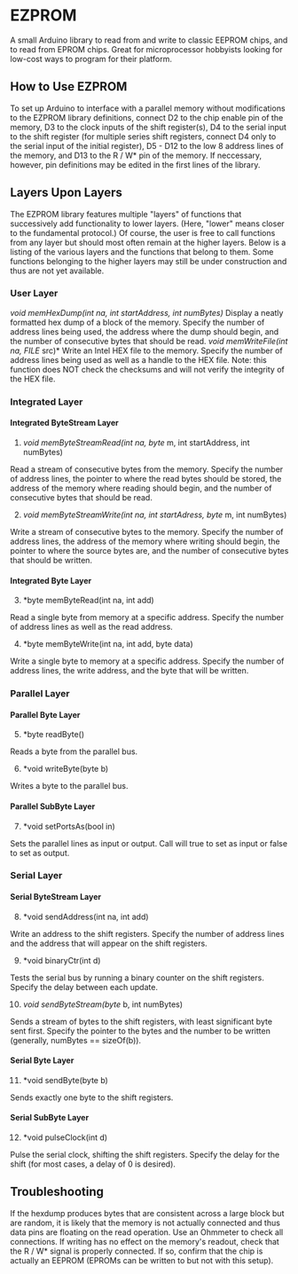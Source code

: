 # EZPROM #
A small Arduino library to read from and write to classic EEPROM chips, and to read from EPROM chips. Great for microprocessor hobbyists looking for low-cost ways to program for their platform.

## How to Use EZPROM ##
To set up Arduino to interface with a parallel memory without modifications to the EZPROM library definitions, connect D2 to the chip enable pin of the memory, D3 to the clock inputs of the shift register(s), D4 to the serial input to the shift register (for multiple series shift registers, connect D4 only to the serial input of the initial register), D5 - D12 to the low 8 address lines of the memory, and D13 to the R / W* pin of the memory. If neccessary, however, pin definitions may be edited in the first lines of the library.

## Layers Upon Layers ##
The EZPROM library features multiple "layers" of functions that successively add functionality to lower layers. (Here, "lower" means closer to the fundamental protocol.) Of course, the user is free to call functions from any layer but should most often remain at the higher layers. Below is a listing of the various layers and the functions that belong to them. Some functions belonging to the higher layers may still be under construction and thus are not yet available.

### User Layer ###
*void memHexDump(int na, int startAddress, int numBytes)*
  Display a neatly formatted hex dump of a block of the memory. Specify the number of address lines being used, the address where the dump should begin, and the number of consecutive bytes that should be read.
*void memWriteFile(int na, FILE* src)*
  Write an Intel HEX file to the memory. Specify the number of address lines being used as well as a handle to the HEX file. Note: this function does NOT check the checksums and will not verify the integrity of the HEX file.

### Integrated Layer ###

#### Integrated ByteStream Layer ####
1. *void memByteStreamRead(int na, byte* m, int startAddress, int numBytes)

Read a stream of consecutive bytes from the memory. Specify the number of address lines, the pointer to where the read bytes should be stored, the address of the memory where reading should begin, and the number of consecutive bytes that should be read.

2. *void memByteStreamWrite(int na, int startAdress, byte* m, int numBytes)

Write a stream of consecutive bytes to the memory. Specify the number of address lines, the address of the memory where writing should begin, the pointer to where the source bytes are, and the number of consecutive bytes that should be written.

#### Integrated Byte Layer ####
3. *byte memByteRead(int na, int add)

Read a single byte from memory at a specific address. Specify the number of address lines as well as the read address.

4. *byte memByteWrite(int na, int add, byte data)

Write a single byte to memory at a specific address. Specify the number of address lines, the write address, and the byte that will be written.

### Parallel Layer ###

#### Parallel Byte Layer ####
5. *byte readByte()

Reads a byte from the parallel bus.

6. *void writeByte(byte b)

Writes a byte to the parallel bus.

#### Parallel SubByte Layer ####
7. *void setPortsAs(bool in)

Sets the parallel lines as input or output. Call will true to set as input or false to set as output.

### Serial Layer ###

#### Serial ByteStream Layer ####
8. *void sendAddress(int na, int add)

Write an address to the shift registers. Specify the number of address lines and the address that will appear on the shift registers.

9. *void binaryCtr(int d)

Tests the serial bus by running a binary counter on the shift registers. Specify the delay between each update.

10. *void sendByteStream(byte* b, int numBytes)

Sends a stream of bytes to the shift registers, with least significant byte sent first. Specify the pointer to the bytes and the number to be written (generally, numBytes == sizeOf(b)).

#### Serial Byte Layer ####
11. *void sendByte(byte b)

Sends exactly one byte to the shift registers.

#### Serial SubByte Layer ####
12. *void pulseClock(int d)

Pulse the serial clock, shifting the shift registers. Specify the delay for the shift (for most cases, a delay of 0 is desired).

## Troubleshooting ##
If the hexdump produces bytes that are consistent across a large block but are random, it is likely that the memory is not actually connected and thus data pins are floating on the read operation. Use an Ohmmeter to check all connections.
If writing has no effect on the memory's readout, check that the R / W* signal is properly connected. If so, confirm that the chip is actually an EEPROM (EPROMs can be written to but not with this setup).
